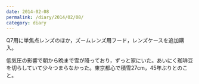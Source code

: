```yaml
---
date: 2014-02-08
permalink: /diary/2014/02/08/
category: diary
---
```


Q7用に単焦点レンズのほか，ズームレンズ用フード，レンズケースを追加購入。

低気圧の影響で朝から晩まで雪が降っており，ずっと家にいた。あいにく珈琲豆を切らしていて少々つまらなかった。東京都心で積雪27cm，45年ぶりとのこと。